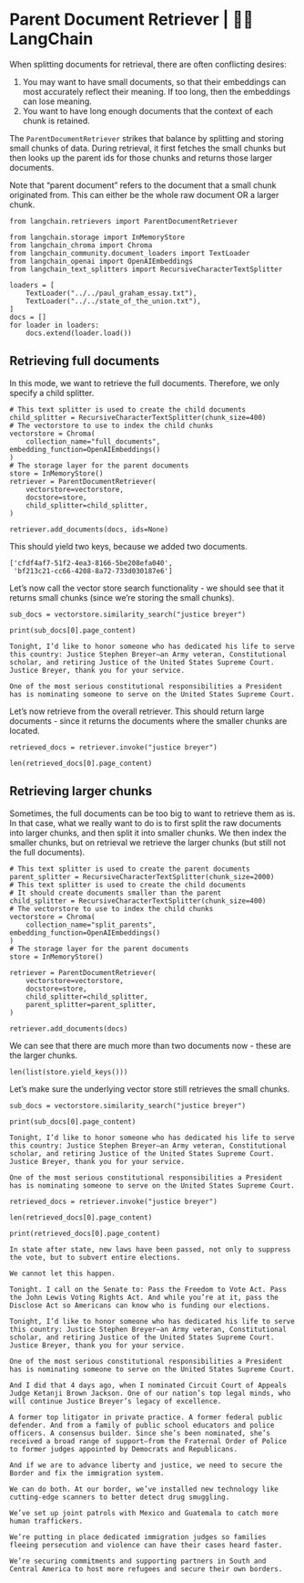 # Parent Document Retriever | 🦜️🔗 LangChain
When splitting documents for retrieval, there are often conflicting desires:

1.  You may want to have small documents, so that their embeddings can most accurately reflect their meaning. If too long, then the embeddings can lose meaning.
2.  You want to have long enough documents that the context of each chunk is retained.

The `ParentDocumentRetriever` strikes that balance by splitting and storing small chunks of data. During retrieval, it first fetches the small chunks but then looks up the parent ids for those chunks and returns those larger documents.

Note that “parent document” refers to the document that a small chunk originated from. This can either be the whole raw document OR a larger chunk.

```
from langchain.retrievers import ParentDocumentRetriever

```


```
from langchain.storage import InMemoryStore
from langchain_chroma import Chroma
from langchain_community.document_loaders import TextLoader
from langchain_openai import OpenAIEmbeddings
from langchain_text_splitters import RecursiveCharacterTextSplitter

```


```
loaders = [
    TextLoader("../../paul_graham_essay.txt"),
    TextLoader("../../state_of_the_union.txt"),
]
docs = []
for loader in loaders:
    docs.extend(loader.load())

```


Retrieving full documents[​](#retrieving-full-documents "Direct link to Retrieving full documents")
---------------------------------------------------------------------------------------------------

In this mode, we want to retrieve the full documents. Therefore, we only specify a child splitter.

```
# This text splitter is used to create the child documents
child_splitter = RecursiveCharacterTextSplitter(chunk_size=400)
# The vectorstore to use to index the child chunks
vectorstore = Chroma(
    collection_name="full_documents", embedding_function=OpenAIEmbeddings()
)
# The storage layer for the parent documents
store = InMemoryStore()
retriever = ParentDocumentRetriever(
    vectorstore=vectorstore,
    docstore=store,
    child_splitter=child_splitter,
)

```


```
retriever.add_documents(docs, ids=None)

```


This should yield two keys, because we added two documents.

```
['cfdf4af7-51f2-4ea3-8166-5be208efa040',
 'bf213c21-cc66-4208-8a72-733d030187e6']

```


Let’s now call the vector store search functionality - we should see that it returns small chunks (since we’re storing the small chunks).

```
sub_docs = vectorstore.similarity_search("justice breyer")

```


```
print(sub_docs[0].page_content)

```


```
Tonight, I’d like to honor someone who has dedicated his life to serve this country: Justice Stephen Breyer—an Army veteran, Constitutional scholar, and retiring Justice of the United States Supreme Court. Justice Breyer, thank you for your service. 

One of the most serious constitutional responsibilities a President has is nominating someone to serve on the United States Supreme Court.

```


Let’s now retrieve from the overall retriever. This should return large documents - since it returns the documents where the smaller chunks are located.

```
retrieved_docs = retriever.invoke("justice breyer")

```


```
len(retrieved_docs[0].page_content)

```


Retrieving larger chunks[​](#retrieving-larger-chunks "Direct link to Retrieving larger chunks")
------------------------------------------------------------------------------------------------

Sometimes, the full documents can be too big to want to retrieve them as is. In that case, what we really want to do is to first split the raw documents into larger chunks, and then split it into smaller chunks. We then index the smaller chunks, but on retrieval we retrieve the larger chunks (but still not the full documents).

```
# This text splitter is used to create the parent documents
parent_splitter = RecursiveCharacterTextSplitter(chunk_size=2000)
# This text splitter is used to create the child documents
# It should create documents smaller than the parent
child_splitter = RecursiveCharacterTextSplitter(chunk_size=400)
# The vectorstore to use to index the child chunks
vectorstore = Chroma(
    collection_name="split_parents", embedding_function=OpenAIEmbeddings()
)
# The storage layer for the parent documents
store = InMemoryStore()

```


```
retriever = ParentDocumentRetriever(
    vectorstore=vectorstore,
    docstore=store,
    child_splitter=child_splitter,
    parent_splitter=parent_splitter,
)

```


```
retriever.add_documents(docs)

```


We can see that there are much more than two documents now - these are the larger chunks.

```
len(list(store.yield_keys()))

```


Let’s make sure the underlying vector store still retrieves the small chunks.

```
sub_docs = vectorstore.similarity_search("justice breyer")

```


```
print(sub_docs[0].page_content)

```


```
Tonight, I’d like to honor someone who has dedicated his life to serve this country: Justice Stephen Breyer—an Army veteran, Constitutional scholar, and retiring Justice of the United States Supreme Court. Justice Breyer, thank you for your service. 

One of the most serious constitutional responsibilities a President has is nominating someone to serve on the United States Supreme Court.

```


```
retrieved_docs = retriever.invoke("justice breyer")

```


```
len(retrieved_docs[0].page_content)

```


```
print(retrieved_docs[0].page_content)

```


```
In state after state, new laws have been passed, not only to suppress the vote, but to subvert entire elections. 

We cannot let this happen. 

Tonight. I call on the Senate to: Pass the Freedom to Vote Act. Pass the John Lewis Voting Rights Act. And while you’re at it, pass the Disclose Act so Americans can know who is funding our elections. 

Tonight, I’d like to honor someone who has dedicated his life to serve this country: Justice Stephen Breyer—an Army veteran, Constitutional scholar, and retiring Justice of the United States Supreme Court. Justice Breyer, thank you for your service. 

One of the most serious constitutional responsibilities a President has is nominating someone to serve on the United States Supreme Court. 

And I did that 4 days ago, when I nominated Circuit Court of Appeals Judge Ketanji Brown Jackson. One of our nation’s top legal minds, who will continue Justice Breyer’s legacy of excellence. 

A former top litigator in private practice. A former federal public defender. And from a family of public school educators and police officers. A consensus builder. Since she’s been nominated, she’s received a broad range of support—from the Fraternal Order of Police to former judges appointed by Democrats and Republicans. 

And if we are to advance liberty and justice, we need to secure the Border and fix the immigration system. 

We can do both. At our border, we’ve installed new technology like cutting-edge scanners to better detect drug smuggling.  

We’ve set up joint patrols with Mexico and Guatemala to catch more human traffickers.  

We’re putting in place dedicated immigration judges so families fleeing persecution and violence can have their cases heard faster. 

We’re securing commitments and supporting partners in South and Central America to host more refugees and secure their own borders.

```
